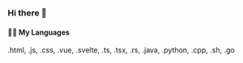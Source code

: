 ### Hi there 👋


#### 🏴‍☠️ My Languages
.html, .js, .css, .vue, .svelte, .ts, .tsx, .rs, .java, .python, .cpp, .sh, .go

<!--
**juliuslipp/juliuslipp** is a ✨ _special_ ✨ repository because its `README.md` (this file) appears on your GitHub profile.

Here are some ideas to get you started:

- 🔭 I’m currently working on ...
- 🌱 I’m currently learning ...
- 👯 I’m looking to collaborate on ...
- 🤔 I’m looking for help with ...
- 💬 Ask me about ...
- 📫 How to reach me: ...
- 😄 Pronouns: ...
- ⚡ Fun fact: ...
-->
